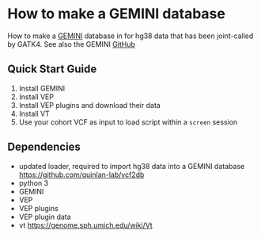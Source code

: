 # How to make a GEMINI database

How to make a [GEMINI](https://gemini.readthedocs.io/en/latest/) database in for hg38 data that has been joint-called by GATK4. See also the GEMINI [GitHub](https://github.com/arq5x/gemini)

## Quick Start Guide
1. Install GEMINI
2. Install VEP
3. Install VEP plugins and download their data
4. Install VT
5. Use your cohort VCF as input to load script within a `screen` session

## Dependencies
  - updated loader, required to import hg38 data into a GEMINI database https://github.com/quinlan-lab/vcf2db
  - python 3
  - GEMINI
  - VEP
  - VEP plugins
  - VEP plugin data
  - vt https://genome.sph.umich.edu/wiki/Vt
